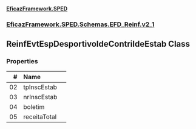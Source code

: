 #### [EficazFramework.SPED](EficazFrameworkSPED.md 'EficazFramework SPED')
### [EficazFramework.SPED.Schemas.EFD_Reinf.v2_1](EficazFramework.SPED.Schemas.EFD_Reinf.v2_1.md 'EficazFramework.SPED.Schemas.EFD_Reinf.v2_1')

## ReinfEvtEspDesportivoIdeContriIdeEstab Class
### Properties

| # | Name | |
| ---: | :--- | :--- |
| 02 | tpInscEstab |  |
| 03 | nrInscEstab |  |
| 04 | boletim |  |
| 05 | receitaTotal |  |
